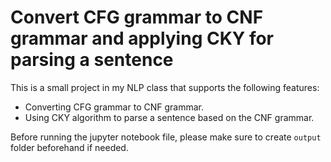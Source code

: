 # Convert CFG grammar to CNF grammar and applying CKY for parsing a sentence
This is a small project in my NLP class that supports the following features:
- Converting CFG grammar to CNF grammar.
- Using CKY algorithm to parse a sentence based on the CNF grammar.

Before running the jupyter notebook file, please make sure to create `output` folder beforehand if needed.
